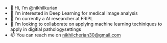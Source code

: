 - 👋 Hi, I’m @nikhilkurian
- 👀 I’m interested in Deep Learning for medical image analysis
- 🌱 I’m currently a AI researcher at FRIPL
- 💞️ I’m looking to collaborate on applying machine learning techiniques to apply in digitial pathologysettings 
- 📫 You can reach me on nikhilcherian30@gmail.com

<!---
nikhilkurian/nikhilkurian is a ✨ special ✨ repository because its `README.md` (this file) appears on your GitHub profile.
You can click the Preview link to take a look at your changes.
--->
